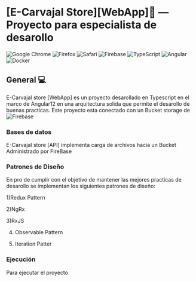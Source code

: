 [E-Carvajal Store][WebApp]:convenience_store: — Proyecto para especialista de desarollo 
==================================================

![Google Chrome](https://img.shields.io/badge/Google%20Chrome-4285F4?style=for-the-badge&logo=GoogleChrome&logoColor=white)
![Firefox](https://img.shields.io/badge/Firefox-FF7139?style=for-the-badge&logo=Firefox-Browser&logoColor=white)
![Safari](https://img.shields.io/badge/Safari-000000?style=for-the-badge&logo=Safari&logoColor=white)
![Firebase](https://img.shields.io/badge/firebase-%23039BE5.svg?style=for-the-badge&logo=firebase)
![TypeScript](https://img.shields.io/badge/typescript-%23007ACC.svg?style=for-the-badge&logo=typescript&logoColor=white)
![Angular](https://img.shields.io/badge/angular-%23DD0031.svg?style=for-the-badge&logo=angular&logoColor=white)
![Docker](https://img.shields.io/badge/docker-%230db7ed.svg?style=for-the-badge&logo=docker&logoColor=white)




General :computer:
--------------------------------------

E-Carvajal store [WebApp]  es un proyecto desarollado en Typescript en el marco de Angular12  en una arquitectura solida que permite el desarollo de buenas practicas. Este proyecto esta conectado con un Bucket storage de ![Firebase](https://img.shields.io/badge/firebase-%23039BE5.svg?style=for-the-badge&logo=firebase)


### Bases de datos 

E-Carvajal store [API] implementa carga de archivos hacia un Bucket Administrado por FireBase

### Patrones de Diseño

En pro de cumplir con el objetivo de mantener las mejores practicas de desarollo se implementan los siguientes patrones de diseño:

1)Redux Pattern

2)NgRx

3)RxJS

4) Observable Pattern

5) Iteration Patter


### Ejecución

Para ejecutar el proyecto 


